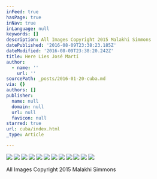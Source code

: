 ```yaml
---
inFeed: true
hasPage: true
inNav: true
inLanguage: null
keywords: []
description: All Images Copyright 2015 Malakhi Simmons
datePublished: '2016-08-09T23:38:23.185Z'
dateModified: '2016-08-09T23:38:20.242Z'
title: Here Lies José Martí
author:
  - name: ''
    url: ''
sourcePath: _posts/2016-01-20-cuba.md
via: {}
authors: []
publisher:
  name: null
  domain: null
  url: null
  favicon: null
starred: true
url: cuba/index.html
_type: Article

---
```

![](https://the-grid-user-content.s3-us-west-2.amazonaws.com/1c35a76c-88e1-4fe7-bca6-0e87a04c3176.jpg)
![](https://s3-us-west-2.amazonaws.com/the-grid-img/p/a6c28a2c273b58342e7ac808dc6e61ccbb16871f.jpg)
![](https://s3-us-west-2.amazonaws.com/the-grid-img/p/25ded2715fb545551473cf60ea9bbcee9d051648.jpg)
![](https://s3-us-west-2.amazonaws.com/the-grid-img/p/1d1c6a28e38bfcd12deae73c73fda8c67514e308.jpg)
![](https://s3-us-west-2.amazonaws.com/the-grid-img/p/7d1b8ded736996383aae588173580c0a24c7f442.jpg)
![](https://s3-us-west-2.amazonaws.com/the-grid-img/p/523dcbdc08b53cf798dbc373def1fec2a82e4b3f.jpg)
![](https://s3-us-west-2.amazonaws.com/the-grid-img/p/1d685741992cd6000a3457b99c2b8cfd2edcf2d6.jpg)
![](https://s3-us-west-2.amazonaws.com/the-grid-img/p/75f4ae4917c220e7522d89e887bacf7b6685bfe8.jpg)
![](https://s3-us-west-2.amazonaws.com/the-grid-img/p/61c19e2a3b9f2096061e0cc85042146dad05c63f.jpg)
![](https://s3-us-west-2.amazonaws.com/the-grid-img/p/d238f3059bcb6201d29d9231eb502bf583eed3a2.jpg)
![](https://s3-us-west-2.amazonaws.com/the-grid-img/p/e4f0db5a23990990e07aece178b79d94d3f53aa4.jpg)
![](https://s3-us-west-2.amazonaws.com/the-grid-img/p/13914c26f8151c38ca5a61bab14fd3adcad4600c.jpg)

All Images Copyright 2015 Malakhi Simmons